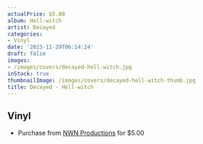 ```yaml
---
actualPrice: $5.00
album: Hell-witch
artist: Decayed
categories:
- Vinyl
date: '2023-11-29T06:14:24'
draft: false
images:
- /images/covers/decayed-hell-witch.jpg
inStock: true
thumbnailImage: /images/covers/decayed-hell-witch-thumb.jpg
title: Decayed - Hell-witch
---
```


## Vinyl
* Purchase from [NWN Productions](http://shop.nwnprod.com/index.php?route=product/product&path=76&product_id=36775&sort=pd.name&order=ASC) for $5.00

